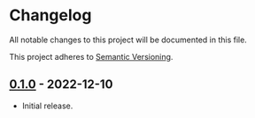 # Changelog

All notable changes to this project will be documented in this file.

This project adheres to [Semantic Versioning](https://semver.org).

## [0.1.0] - 2022-12-10

- Initial release.

[0.1.0]: https://github.com/sunshowers-code/buf-list/releases/tag/0.1.0

